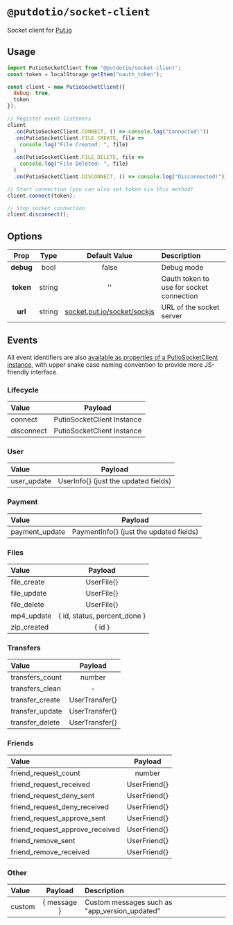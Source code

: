 # `@putdotio/socket-client`

Socket client for [Put.io](https://put.io)

## Usage

```js
import PutioSocketClient from "@putdotio/socket-client";
const token = localStorage.getItem("oauth_token");

const client = new PutioSocketClient({
  debug: true,
  token
});

// Register event listeners
client
  .on(PutioSocketClient.CONNECT, () => console.log("Connected!"))
  .on(PutioSocketClient.FILE_CREATE, file =>
    console.log("File Created: ", file)
  )
  .on(PutioSocketClient.FILE_DELETE, file =>
    console.log("File Deleted: ", file)
  )
  .on(PutioSocketClient.DISCONNECT, () => console.log("Disconnected!"));

// Start connection (you can also set token via this method)
client.connect(token);

// Stop socket connection
client.disconnect();
```

## Options

|   Prop    |  Type  |                           Default Value                            | Description                              |
| :-------: | :----: | :----------------------------------------------------------------: | :--------------------------------------- |
| **debug** |  bool  |                               false                                | Debug mode                               |
| **token** | string |                                 ''                                 | Oauth token to use for socket connection |
|  **url**  | string | [socket.put.io/socket/sockjs](https://socket.put.io/socket/sockjs) | URL of the socket server                 |

## Events

All event identifiers are also [available as properties of a PutioSocketClient instance](./src/index.js#L7-L31), with upper snake case naming convention to provide more JS-friendly interface.

### Lifecycle

| Value      |          Payload           |
| :--------- | :------------------------: |
| connect    | PutioSocketClient Instance |
| disconnect | PutioSocketClient Instance |

### User

| Value       |               Payload                |
| :---------- | :----------------------------------: |
| user_update | UserInfo{} (just the updated fields) |

### Payment

| Value          |                 Payload                 |
| :------------- | :-------------------------------------: |
| payment_update | PaymentInfo{} (just the updated fields) |

### Files

| Value       |           Payload            |
| :---------- | :--------------------------: |
| file_create |          UserFile{}          |
| file_update |          UserFile{}          |
| file_delete |          UserFile{}          |
| mp4_update  | { id, status, percent_done } |
| zip_created |            { id }            |

### Transfers

| Value           |    Payload     |
| :-------------- | :------------: |
| transfers_count |     number     |
| transfers_clean |       -        |
| transfer_create | UserTransfer{} |
| transfer_update | UserTransfer{} |
| transfer_delete | UserTransfer{} |

### Friends

| Value                           |   Payload    |
| :------------------------------ | :----------: |
| friend_request_count            |    number    |
| friend_request_received         | UserFriend{} |
| friend_request_deny_sent        | UserFriend{} |
| friend_request_deny_received    | UserFriend{} |
| friend_request_approve_sent     | UserFriend{} |
| friend_request_approve_received | UserFriend{} |
| friend_remove_sent              | UserFriend{} |
| friend_remove_received          | UserFriend{} |

### Other

| Value  |   Payload   | Description                                   |
| :----- | :---------: | :-------------------------------------------- |
| custom | { message } | Custom messages such as "app_version_updated" |
